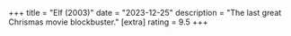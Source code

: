 +++
title = "Elf (2003)"
date = "2023-12-25"
description = "The last great Chrismas movie blockbuster."
[extra]
rating = 9.5
+++
